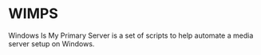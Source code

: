 # WIMPS
Windows Is My Primary Server is a set of scripts to help automate a media server setup on Windows.
